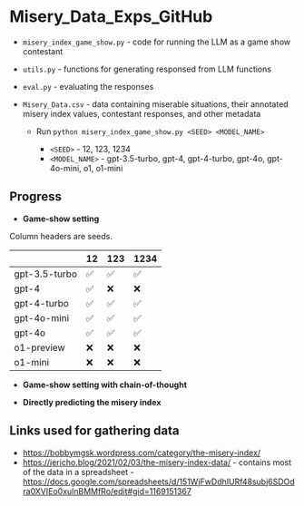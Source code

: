 # Misery_Data_Exps_GitHub
 
- `misery_index_game_show.py` - code for running the LLM as a game show contestant
- `utils.py` - functions for generating responsed from LLM functions
- `eval.py` - evaluating the responses
- `Misery_Data.csv` - data containing miserable situations, their annotated misery index values, contestant responses, and other metadata
  
  - Run `python misery_index_game_show.py <SEED> <MODEL_NAME>`
   
    - `<SEED>` - 12, 123, 1234
    - `<MODEL_NAME>` - gpt-3.5-turbo, gpt-4, gpt-4-turbo, gpt-4o, gpt-4o-mini, o1, o1-mini

## Progress

- **Game-show setting**

Column headers are seeds.

|             | 12        | 123       | 1234      |
|-------------|-----------|-----------|-----------|
| gpt-3.5-turbo | ✅        | ✅        | ✅        |
| gpt-4       | ✅        | ❌        | ❌        |
| gpt-4-turbo | ✅        | ✅        | ✅        |
| gpt-4o-mini | ✅        | ✅        | ✅        |
| gpt-4o      | ✅        | ✅        | ✅        |
| o1-preview  | ❌        | ❌        | ❌        |
| o1-mini     | ❌        | ❌        | ❌        |

- **Game-show setting with chain-of-thought**
  
- **Directly predicting the misery index**

## Links used for gathering data 

- https://bobbymgsk.wordpress.com/category/the-misery-index/
- https://jericho.blog/2021/02/03/the-misery-index-data/ - contains most of the data in a spreadsheet - https://docs.google.com/spreadsheets/d/151WjFwDdhIURf48subj6SDOdra0XVIEo0xulnBMMfRo/edit#gid=1169151367
